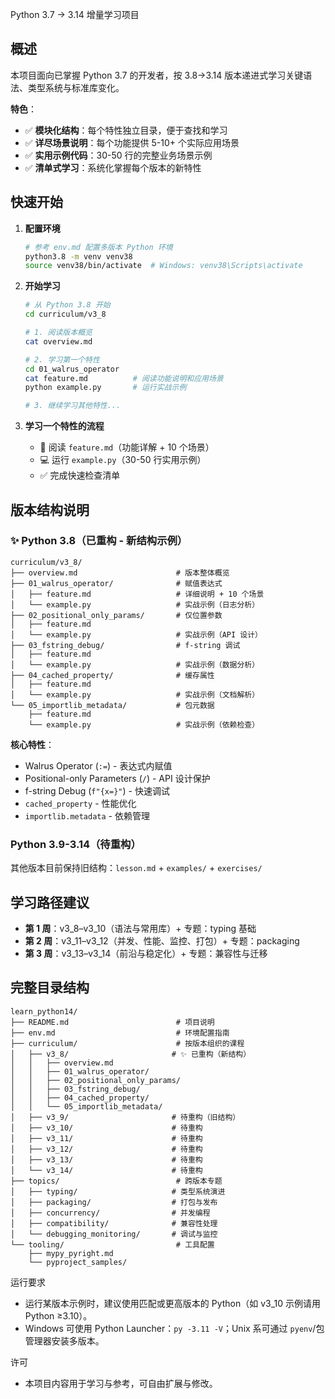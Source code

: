 Python 3.7 → 3.14 增量学习项目

## 概述

本项目面向已掌握 Python 3.7 的开发者，按 3.8→3.14 版本递进式学习关键语法、类型系统与标准库变化。

**特色**：
- ✅ **模块化结构**：每个特性独立目录，便于查找和学习
- ✅ **详尽场景说明**：每个功能提供 5-10+ 个实际应用场景
- ✅ **实用示例代码**：30-50 行的完整业务场景示例
- ✅ **清单式学习**：系统化掌握每个版本的新特性

## 快速开始

1. **配置环境**
   ```bash
   # 参考 env.md 配置多版本 Python 环境
   python3.8 -m venv venv38
   source venv38/bin/activate  # Windows: venv38\Scripts\activate
   ```

2. **开始学习**
   ```bash
   # 从 Python 3.8 开始
   cd curriculum/v3_8
   
   # 1. 阅读版本概览
   cat overview.md
   
   # 2. 学习第一个特性
   cd 01_walrus_operator
   cat feature.md          # 阅读功能说明和应用场景
   python example.py       # 运行实战示例
   
   # 3. 继续学习其他特性...
   ```

3. **学习一个特性的流程**
   - 📖 阅读 `feature.md`（功能详解 + 10 个场景）
   - 💻 运行 `example.py`（30-50 行实用示例）
   - ✅ 完成快速检查清单

## 版本结构说明

### ✨ Python 3.8（已重构 - 新结构示例）

```
curriculum/v3_8/
├── overview.md                      # 版本整体概览
├── 01_walrus_operator/              # 赋值表达式
│   ├── feature.md                   # 详细说明 + 10 个场景
│   └── example.py                   # 实战示例（日志分析）
├── 02_positional_only_params/       # 仅位置参数
│   ├── feature.md
│   └── example.py                   # 实战示例（API 设计）
├── 03_fstring_debug/                # f-string 调试
│   ├── feature.md
│   └── example.py                   # 实战示例（数据分析）
├── 04_cached_property/              # 缓存属性
│   ├── feature.md
│   └── example.py                   # 实战示例（文档解析）
└── 05_importlib_metadata/           # 包元数据
    ├── feature.md
    └── example.py                   # 实战示例（依赖检查）
```

**核心特性**：
- Walrus Operator (`:=`) - 表达式内赋值
- Positional-only Parameters (`/`) - API 设计保护
- f-string Debug (`f"{x=}"`) - 快速调试
- `cached_property` - 性能优化
- `importlib.metadata` - 依赖管理

### Python 3.9-3.14（待重构）

其他版本目前保持旧结构：`lesson.md` + `examples/` + `exercises/`

## 学习路径建议

- **第 1 周**：v3_8–v3_10（语法与常用库）+ 专题：typing 基础
- **第 2 周**：v3_11–v3_12（并发、性能、监控、打包）+ 专题：packaging
- **第 3 周**：v3_13–v3_14（前沿与稳定化）+ 专题：兼容性与迁移

## 完整目录结构

```
learn_python14/
├── README.md                        # 项目说明
├── env.md                           # 环境配置指南
├── curriculum/                      # 按版本组织的课程
│   ├── v3_8/                       # ✨ 已重构（新结构）
│   │   ├── overview.md
│   │   ├── 01_walrus_operator/
│   │   ├── 02_positional_only_params/
│   │   ├── 03_fstring_debug/
│   │   ├── 04_cached_property/
│   │   └── 05_importlib_metadata/
│   ├── v3_9/                       # 待重构（旧结构）
│   ├── v3_10/                      # 待重构
│   ├── v3_11/                      # 待重构
│   ├── v3_12/                      # 待重构
│   ├── v3_13/                      # 待重构
│   └── v3_14/                      # 待重构
├── topics/                          # 跨版本专题
│   ├── typing/                     # 类型系统演进
│   ├── packaging/                  # 打包与发布
│   ├── concurrency/                # 并发编程
│   ├── compatibility/              # 兼容性处理
│   └── debugging_monitoring/       # 调试与监控
└── tooling/                         # 工具配置
    ├── mypy_pyright.md
    └── pyproject_samples/
```

运行要求
- 运行某版本示例时，建议使用匹配或更高版本的 Python（如 v3_10 示例请用 Python ≥3.10）。
- Windows 可使用 Python Launcher：`py -3.11 -V`；Unix 系可通过 `pyenv`/包管理器安装多版本。

许可
- 本项目内容用于学习与参考，可自由扩展与修改。


